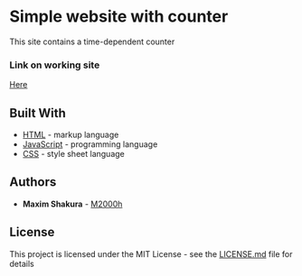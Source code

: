 # Simple website with counter

This site contains a time-dependent counter

### Link on working site

[Here](http://217.23.139.199/USdebt)

## Built With

* [HTML](https://w3c.github.io/html/) - markup language
* [JavaScript](https://www.javascript.com/) - programming language
* [CSS](https://www.w3.org/Style/CSS/) - style sheet language

## Authors

* **Maxim Shakura** - [M2000h](https://github.com/M2000h)

## License

This project is licensed under the MIT License - see the [LICENSE.md](https://opensource.org/licenses/MIT) file for details
